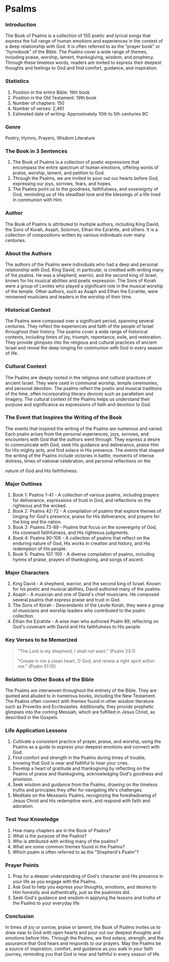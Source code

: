 # Psalms

### Introduction

The Book of Psalms is a collection of 150 poetic and lyrical songs that express the full range of human emotions and experiences in the context of a deep relationship with God. It is often referred to as the "prayer book" or "hymnbook" of the Bible. The Psalms cover a wide range of themes, including praise, worship, lament, thanksgiving, wisdom, and prophecy. Through these timeless words, readers are invited to express their deepest thoughts and feelings to God and find comfort, guidance, and inspiration.

### Statistics

1. Position in the entire Bible: 19th book
2. Position in the Old Testament: 19th book
3. Number of chapters: 150
4. Number of verses: 2,461
5. Estimated date of writing: Approximately 10th to 5th centuries BC

### Genre

Poetry, Hymns, Prayers, Wisdom Literature

### The Book in 3 Sentences

1. The Book of Psalms is a collection of poetic expressions that encompass the entire spectrum of human emotions, offering words of praise, worship, lament, and petition to God.
2. Through the Psalms, we are invited to pour out our hearts before God, expressing our joys, sorrows, fears, and hopes.
3. The Psalms point us to the goodness, faithfulness, and sovereignty of God, reminding us of His steadfast love and the blessings of a life lived in communion with Him.

### Author

The Book of Psalms is attributed to multiple authors, including King David, the Sons of Korah, Asaph, Solomon, Ethan the Ezrahite, and others. It is a collection of compositions written by various individuals over many centuries.

### About the Authors

The authors of the Psalms were individuals who had a deep and personal relationship with God. King David, in particular, is credited with writing many of the psalms. He was a shepherd, warrior, and the second king of Israel, known for his musical abilities and poetic expression. The Sons of Korah were a group of Levites who played a significant role in the musical worship of the temple. Other authors, such as Asaph and Ethan the Ezrahite, were renowned musicians and leaders in the worship of their time.

### Historical Context

The Psalms were composed over a significant period, spanning several centuries. They reflect the experiences and faith of the people of Israel throughout their history. The psalms cover a wide range of historical contexts, including times of joy, triumph, repentance, exile, and restoration. They provide glimpses into the religious and cultural practices of ancient Israel and reveal the deep longing for communion with God in every season of life.

### Cultural Context

The Psalms are deeply rooted in the religious and cultural practices of ancient Israel. They were used in communal worship, temple ceremonies, and personal devotion. The psalms reflect the poetic and musical traditions of the time, often incorporating literary devices such as parallelism and imagery. The cultural context of the Psalms helps us understand their purpose and significance as expressions of faith and devotion to God.

### The Event that Inspires the Writing of the Book

The events that inspired the writing of the Psalms are numerous and varied. Each psalm arises from the personal experiences, joys, sorrows, and encounters with God that the authors went through. They express a desire to communicate with God, seek His guidance and deliverance, praise Him for His mighty acts, and find solace in His presence. The events that shaped the writing of the Psalms include victories in battle, moments of intense distress, times of national celebration, and personal reflections on the

nature of God and His faithfulness.

### Major Outlines

1. Book 1: Psalms 1-41 - A collection of various psalms, including prayers for deliverance, expressions of trust in God, and reflections on the righteous and the wicked.
2. Book 2: Psalms 42-72 - A compilation of psalms that explore themes of longing for God's presence, praise for His deliverance, and prayers for the king and the nation.
3. Book 3: Psalms 73-89 - Psalms that focus on the sovereignty of God, His covenant faithfulness, and His righteous judgments.
4. Book 4: Psalms 90-106 - A collection of psalms that reflect on the enduring nature of God, His works in creation and history, and His redemption of His people.
5. Book 5: Psalms 107-150 - A diverse compilation of psalms, including hymns of praise, prayers of thanksgiving, and songs of ascent.

### Major Characters

1. King David - A shepherd, warrior, and the second king of Israel. Known for his poetic and musical abilities, David authored many of the psalms.
2. Asaph - A musician and one of David's chief musicians. He composed several psalms that express praise and trust in God.
3. The Sons of Korah - Descendants of the Levite Korah, they were a group of musicians and worship leaders who contributed to the psalm collection.
4. Ethan the Ezrahite - A wise man who authored Psalm 89, reflecting on God's covenant with David and His faithfulness to His people.

### Key Verses to be Memorized

> "The Lord is my shepherd; I shall not want." (Psalm 23:1)

> "Create in me a clean heart, O God, and renew a right spirit within me." (Psalm 51:10)

### Relation to Other Books of the Bible

The Psalms are interwoven throughout the entirety of the Bible. They are quoted and alluded to in numerous books, including the New Testament. The Psalms often connect with themes found in other wisdom literature such as Proverbs and Ecclesiastes. Additionally, they provide prophetic glimpses into the coming Messiah, which are fulfilled in Jesus Christ, as described in the Gospels.

### Life Application Lessons

1. Cultivate a consistent practice of prayer, praise, and worship, using the Psalms as a guide to express your deepest emotions and connect with God.
2. Find comfort and strength in the Psalms during times of trouble, knowing that God is near and faithful to hear your cries.
3. Develop a heart of gratitude and thanksgiving by reflecting on the Psalms of praise and thanksgiving, acknowledging God's goodness and provision.
4. Seek wisdom and guidance from the Psalms, drawing on the timeless truths and principles they offer for navigating life's challenges.
5. Meditate on the Messianic Psalms, recognizing the foreshadowing of Jesus Christ and His redemptive work, and respond with faith and adoration.

### Test Your Knowledge

1. How many chapters are in the Book of Psalms?
2. What is the purpose of the Psalms?
3. Who is attributed with writing many of the psalms?
4. What are some common themes found in the Psalms?
5. Which psalm is often referred to as the "Shepherd's Psalm"?

### Prayer Points

1. Pray for a deeper understanding of God's character and His presence in your life as you engage with the Psalms.
2. Ask God to help you express your thoughts, emotions, and desires to Him honestly and authentically, just as the psalmists did.&#x20;
3. Seek God's guidance and wisdom in applying the lessons and truths of the Psalms to your everyday life.

### Conclusion

In times of joy or sorrow, praise or lament, the Book of Psalms invites us to draw near to God with open hearts and pour out our deepest thoughts and emotions before Him. Through the Psalms, we find solace, strength, and the assurance that God hears and responds to our prayers. May the Psalms be a source of inspiration, comfort, and guidance as you walk in your faith journey, reminding you that God is near and faithful in every season of life.
